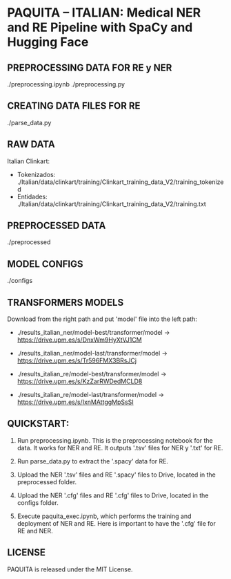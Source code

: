 # PAQUITA – ITALIAN: Medical NER and RE Pipeline with SpaCy and Hugging Face

## PREPROCESSING DATA FOR RE y NER
./preprocessing.ipynb
./preprocessing.py

## CREATING DATA FILES FOR RE
./parse_data.py


## RAW DATA
Italian Clinkart:
- Tokenizados: ./Italian/data/clinkart/training/Clinkart_training_data_V2/training_tokenized
- Entidades: ./Italian/data/clinkart/training/Clinkart_training_data_V2/training.txt


## PREPROCESSED DATA
./preprocessed


## MODEL CONFIGS
./configs

## TRANSFORMERS MODELS 
Download from the right path and put 'model' file into the left path:

- ./results_italian_ner/model-best/transformer/model -> https://drive.upm.es/s/DnxWm9HyXtVJ1CM
- ./results_italian_ner/model-last/transformer/model -> https://drive.upm.es/s/Tr596FMX3BRsJCj

- ./results_italian_re/model-best/transformer/model -> https://drive.upm.es/s/KzZarRWDedMCLD8
- ./results_italian_re/model-last/transformer/model -> https://drive.upm.es/s/IxnMAttggMpSsSI


## QUICKSTART:
1. Run preprocessing.ipynb. This is the preprocessing notebook for the data. It works for NER and RE. It outputs '.tsv' files for NER y '.txt' for RE.

2. Run parse_data.py to extract the '.spacy' data for RE.

3. Upload the NER '.tsv' files and RE '.spacy' files to Drive, located in the preprocessed folder.

4. Upload the NER '.cfg' files and RE '.cfg' files to Drive, located in the configs folder.

5. Execute paquita_exec.ipynb, which performs the training and deployment of NER and RE. Here is important to have the '.cfg' file for RE and NER. 



## LICENSE
PAQUITA is released under the MIT License.
